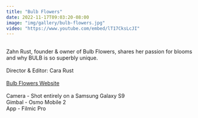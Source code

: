 ```yaml
---
title: "Bulb Flowers"
date: 2022-11-17T09:03:20-08:00
image: "img/gallery/bulb-flowers.jpg"
video: "https://www.youtube.com/embed/lT17CksLcJI"
---
```


\
Zahn Rust, founder & owner of Bulb Flowers, shares her passion for blooms and why BULB is so superbly unique.
\
\
Director & Editor: Cara Rust
\
\
<a href="https://bulbflowers.co.za/" target="_blank">Bulb Flowers Website</a>
\
\
Camera - Shot entirely on a Samsung Galaxy S9
\
Gimbal - Osmo Mobile 2
\
App - Filmic Pro